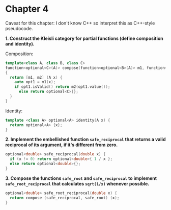 # Chapter 4

Caveat for this chapter: I don't know C++ so interpret this as C++-style pseudocode.

**1. Construct the Kleisli category for partial functions (define composition and identity).**

Composition: 
``` C++
template<class A, class B, class C>
function<optional<C>(A)> compose(function<optional<B>(A)> m1, function<optional<C>(B)> m2)
{
  return [m1, m2] (A x) {
    auto opt1 = m1(x);
    if opt1.isValid() return m2(opt1.value());
      else return optional<C>{};
  }
}
```
Identity:
``` C++
template <class A> optional<A> identity(A x) {
  return optional<A> {x};
}
```

**2. Implement the embellished function `safe_reciprocal` that returns a valid reciprocal of its argument, if it's different from zero.**
``` C++
optional<double> safe_reciprocal(double x) {
  if (x != 0) return optional<double>{ 1 / x }; 
  else return optional<double>{};
}
```

**3. Compose the functions `safe_root` and `safe_reciprocal` to implement `safe_root_reciprocal` that calculates `sqrt(1/x)` whenever possible.**
``` C++
optional<double> safe_root_reciprocal(double x) {
  return compose (safe_reciprocal, safe_root) (x);
}
```

